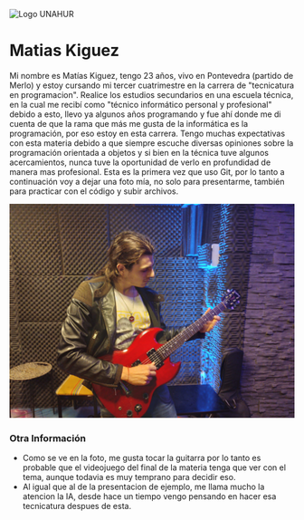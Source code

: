 ![Logo UNAHUR](./UNAHUR.png)

# Matias Kiguez

Mi nombre es Matías Kiguez, tengo 23 años, vivo en Pontevedra (partido de Merlo) y estoy cursando mi tercer cuatrimestre en la carrera de "tecnicatura en programacion". Realice los estudios secundarios en una escuela técnica, en la cual me recibí como "técnico informático personal y profesional" debido a esto, llevo ya algunos años programando y fue ahí donde me di cuenta de que la rama que más me gusta de la informática es la programación, por eso estoy en esta carrera. 
Tengo muchas expectativas con esta materia debido a que siempre escuche diversas opiniones sobre la programación orientada a objetos y si bien en la técnica tuve algunos acercamientos, nunca tuve la oportunidad de verlo en profundidad de manera mas profesional.
Esta es la primera vez que uso Git, por lo tanto a continuación voy a dejar una foto mía, no solo para presentarme, también para practicar con el código y subir archivos. 

![Mi_Foto](Mi_Foto.jpeg)


### Otra Información
- Como se ve en la foto, me gusta tocar la guitarra por lo tanto es probable que el videojuego del final de la materia tenga que ver con el tema, aunque todavia es muy temprano para decidir eso.
- Al igual que al de la presentacion de ejemplo, me llama mucho la atencion la IA, desde hace un tiempo vengo pensando en hacer esa tecnicatura despues de esta. 
